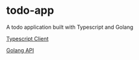 # todo-app
A todo application built with Typescript and Golang


[Typescript Client](https://github.com/kody-samaroo/todo-app-client)

[Golang API](https://github.com/kody-samaroo/todo-app-server)
